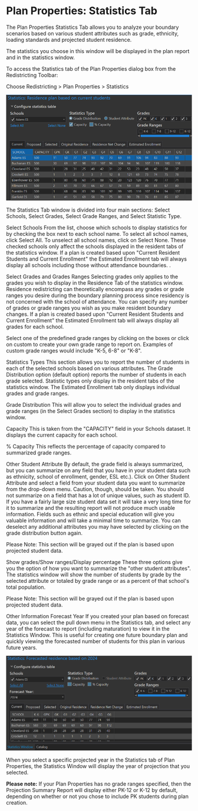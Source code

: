 # Plan Properties: Statistics Tab

The Plan Properties Statistics Tab allows you to analyze your boundary scenarios based on various student attributes such as grade, ethnicity, loading standards and projected student residence.

 

The statistics you choose in this window will be displayed in the plan report and in the statistics window.

 

To access the Statistics tab of the Plan Properties dialog box from the Redistricting Toolbar:

 

Choose Redistricting > Plan Properties > Statistics

![currentResidence](statImages/currentResidence.png)

The Statistics Tab window is divided into four main sections: Select Schools, Select Grades, Select Grade Ranges, and Select Statistic Type.  

Select Schools
From the list, choose which schools to display statistics for by checking the box next to each school name.  To select all school names, click Select All.  To unselect all school names, click on Select None. These checked schools only affect the schools displayed in the resident tabs of the statistics window. If a plan is created based upon "Current Resident Students and Current Enrollment" the Estimated Enrollment tab will always display all schools including those without attendance boundaries. . 

Select Grades and Grades Ranges
Selecting grades only applies to the grades you wish to display in the Residence Tab of the statistics window. Residence  redistricting can theoretically encompass any grades or grade ranges you desire during the boundary planning process since residency is not concerned with the school of attendance. You can specify any number of grades or grade ranges you wish as you make resident boundary changes. If a plan is created based upon "Current Resident Students and Current Enrollment" the Estimated Enrollment tab will always display all grades for each school. 

 

Select one of the predefined grade ranges by clicking on the boxes or click on custom to create your own grade range to report on. Examples of custom grade ranges would include "K-5, 6-8" or "K-8".

Statistics Types
This section allows you to report the number of students in each of the selected schools based on various attributes.  The Grade Distribution option (default option) reports the number of students in each grade selected. Statistic types only display in the resident tabs of the statistics window. The Estimated Enrollment tab only displays individual grades and grade ranges.

 

Grade Distribution
This will allow you to select the individual grades and grade ranges (in the Select Grades section) to display in the statistics window.

Capacity
This is taken from the "CAPACITY" field in your Schools dataset.  It displays the current capacity for each school.

% Capacity
This reflects the percentage of capacity compared to summarized grade ranges.

Other Student Attribute
By default, the grade field is always summarized, but you can summarize on any field that you have in your student data such as ethnicity, school of enrollment, gender, ESL etc.).  Click on Other Student Attribute and select a field from your student data you want to summarize from the drop-down menu. Caution, though, should be taken.  You should not summarize on a field that has a lot of unique values, such as student ID.  If you have a fairly large size student data set it will take a very long time for it to summarize and the resulting report will not produce much usable information.  Fields such as ethnic and special education will give you valuable information and will take a minimal time to summarize.  You can deselect any additional attributes you may have selected by clicking on the grade distribution button again.  

Please Note: This section will be grayed out if the plan is based upon projected student data.

Show grades/Show ranges/Display percentage
These three options give you the option of how you want to summarize the "other student attributes". The statistics window will show the number of students by grade by the selected attribute or totaled by grade range or as a percent of that school's total population.

Please Note: This section will be grayed out if the plan is based upon projected student data.

Other Information
Forecast Year
If you created your plan based on forecast data, you can select the pull down menu in the Statistics tab, and select any year of the forecast to report (including maturation) to view it in the Statistics Window.  This is useful for creating one future boundary plan and quickly viewing the forecasted number of students for this plan in various future years.

![forecastPlan](../createPlan/planImages/forecastPlan.png)

When you select a specific projected year in the Statistics tab of Plan Properties, the Statistics Window will display the year of projection that you selected.

**Please note:** If your Plan Properties has no grade ranges specified, then the Projection Summary Report will display either PK-12 or K-12 by default, depending on whether or not you chose to include PK students during plan creation.

